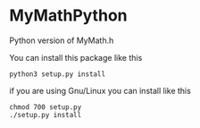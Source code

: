 # MyMathPython

Python version of MyMath.h


You can install this package like this
```
python3 setup.py install
```

if you are using Gnu/Linux you can install like this

```
chmod 700 setup.py
./setup.py install
```